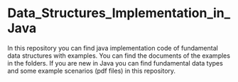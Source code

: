# Data_Structures_Implementation_in_Java
 In this repository you can find java implementation code of fundamental data structures with examples. You can find the documents of the examples in the folders.
If you are new in Java you can find fundamental data types and some example scenarios (pdf files) in this repository.
